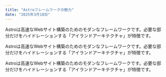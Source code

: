 ```yaml
---
title: "Astroフレームワークの魅力"
date: "2025年3月18日"
---
```


Astroは高速なWebサイト構築のためのモダンなフレームワークです。必要な部分だけをハイドレーションする「アイランドアーキテクチャ」が特徴です。

Astroは高速なWebサイト構築のためのモダンなフレームワークです。必要な部分だけをハイドレーションする「アイランドアーキテクチャ」が特徴です。

Astroは高速なWebサイト構築のためのモダンなフレームワークです。必要な部分だけをハイドレーションする「アイランドアーキテクチャ」が特徴です。

